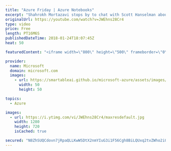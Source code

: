 ```yaml
---
title: "Azure Friday | Azure Notebooks"
excerpt: "Shahrokh Mortazavi stops by to chat with Scott Hanselman about Azure Notebooks, a free hosted Python/R/F# REPL for learning to program all the way to mastering Data Science.  Azure Notebooks - https://notebooks.azure.com/  Project Jupyter - https://jupyter.org/"
originalUrl: https://youtube.com/watch?v=JWEhns28Cr4
type: video
price: Free
length: PT16M6S
publishedDateTime: 2018-01-24T18:07:45Z
heat: 50

featuredContent: "<iframe width=\"800\" height=\"500\" frameborder=\"0\" src=\"https://www.youtube.com/embed/JWEhns28Cr4\" allow=\"accelerometer; autoplay; encrypted-media; gyroscope; picture-in-picture\" allowfullscreen></iframe>"

provider:
  name: Microsoft
  domain: microsoft.com
  images:
    - url: https://smartableai.github.io/microsoft-azure/assets/images/organizations/microsoft.com-50x50.jpg
      width: 50
      height: 50

topics:
  - Azure

images:
  - url: https://i.ytimg.com/vi/JWEhns28Cr4/maxresdefault.jpg
    width: 1280
    height: 720
    isCached: true

secured: "N8ZhSUQCdovn7jRpaQLLKwWSDtX2nmYIuG3i1F56Cgh8BiLQUxq2tvZWho2iQjm28RtY8dwftrHjOz3WpJ0uJijWz9lLlMubbVzVGsHOxyShXFNsd7eL9nY5NjHk69jvqHgLYTJ+Xo0rNvP8/Sm95OVf5cMruqMYOrhvfURLcwwe+GtSpNGpQ4nzjiLZSbUmNd2gEGEDioaZD6KwbUGTB0eiEoSSo1tPP2VKxG/Ac0P9OdThvUElTDihK7gOFzw23PTWV6JQKGbqQu85j15VEQ3IL/R3ABp+10Sh4/rHTN12Vc/7V38IIni1/V/Qmx78y7F94HRULp7ZDs8bcj533FwjmRhmIYQh+pwjj9l6FTsTDeZA/9BEUM9RjQTD1WpKNLzEQqf85WIhDcVWwWrF1/z3a8wRS9Sjbz7RGnzdYMw=;dQB6eY0gyru1zjTYvrFpTw=="
---
```


